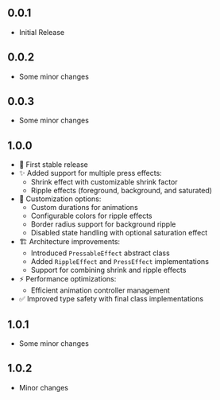 ## 0.0.1

* Initial Release

## 0.0.2

* Some minor changes

## 0.0.3

* Some minor changes

## 1.0.0

* 🎉 First stable release
* ✨ Added support for multiple press effects:
  * Shrink effect with customizable shrink factor
  * Ripple effects (foreground, background, and saturated)
* 🔧 Customization options:
  * Custom durations for animations
  * Configurable colors for ripple effects
  * Border radius support for background ripple
  * Disabled state handling with optional saturation effect
* 🏗️ Architecture improvements:
  * Introduced `PressableEffect` abstract class
  * Added `RippleEffect` and `PressEffect` implementations
  * Support for combining shrink and ripple effects
* ⚡ Performance optimizations:
  * Efficient animation controller management
* ✅ Improved type safety with final class implementations

## 1.0.1

* Some minor changes

## 1.0.2

* Minor changes
